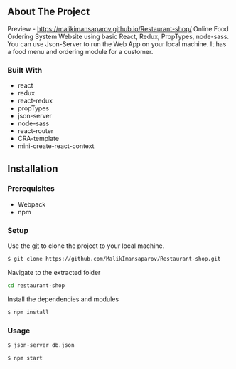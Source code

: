 <!-- ABOUT THE PROJECT -->
## About The Project
Preview - https://malikimansaparov.github.io/Restaurant-shop/
Online Food Ordering System Website using basic React, Redux, PropTypes, node-sass. You can use Json-Server to run the Web App on your local machine. It has a food menu and ordering module for a customer.

### Built With
- react
- redux
- react-redux
- propTypes
- json-server
- node-sass
- react-router  
- CRA-template
- mini-create-react-context

## Installation
### Prerequisites
- Webpack 
- npm

### Setup
Use the [git](https://git-scm.com/downloads) to clone the project to your local machine.
```sh
$ git clone https://github.com/MalikImansaparov/Restaurant-shop.git
```

Navigate to the extracted folder
```sh 
cd restaurant-shop
```

Install the dependencies and modules
```sh
$ npm install
```

### Usage
```sh
$ json-server db.json
```
```sh
$ npm start
```


